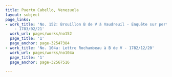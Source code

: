 ```yaml
---
title: Puerto Cabello, Venezuela
layout: subject
page_links:
- work_title: 'No. 152: Brouillon B de V à Vaudreuil - Enquête sur perte de la Bourgogne
    - 1783/02/21'
  work_url: pages/works/no152
  page_title: '1'
  page_anchor: page-32547384
- work_title: 'No. 104a: Lettre Rochambeau à B de V - 1782/12/20'
  work_url: pages/works/no104a
  page_title: '1'
  page_anchor: page-32567516

---
```

